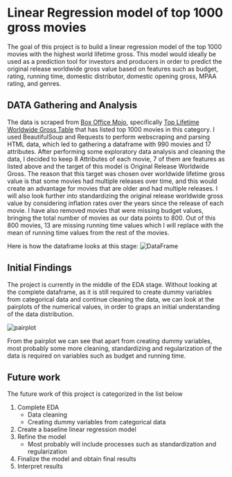 # Linear Regression model of top 1000 gross movies
The goal of this project is to build a linear regression model of the top 1000 movies with the highest world lifetime gross. This model would ideally be used as a prediction tool for investors and producers in order to predict the original release worldwide gross value based on features such as budget, rating, running time, domestic distributor, domestic opening gross, MPAA rating, and genres.

## DATA Gathering and Analysis
The data is scraped from [Box Office Mojo](https://www.boxofficemojo.com), specifically [Top Lifetime Worldwide Gross Table](https://www.boxofficemojo.com/chart/ww_top_lifetime_gross/?area=XWW) that has listed top 1000 movies in this category. I used BeautifulSoup and Requests to perform webscraping and parsing HTML data, which led to gathering a dataframe with 990 movies and 17 attributes. After performing some exploratory data analysis and cleaning the data, I decided to keep 8 Attributes of each movie, 7 of them are features as listed above and the target of this model is Original Release Worldwide Gross. The reason that this target was chosen over worldwide lifetime gross value is that some movies had multiple releases over time, and this would create an advantage for movies that are older and had multiple releases. I will also look further into standardizing the original release worldwide gross value by considering inflation rates over the years since the release of each movie.
I have also removed movies that were missing budget values, bringing the total number of movies as our data points to 800. Out of this 800 movies, 13 are missing running time values which I will replace with the mean of running time values from the rest of the movies. 

Here is how the dataframe looks at this stage:
![DataFrame](https://user-images.githubusercontent.com/47256224/135166959-af6d0a35-4d66-4ebc-8310-16151e9c895e.png)

## Initial Findings
The project is currently in the middle of the EDA stage. Without looking at the complete dataframe, as it is still required to create dummy variables from categorical data and continue cleaning the data, we can look at the pairplots of the numerical values, in order to graps an initial understanding of the data distribution.

![pairplot](https://user-images.githubusercontent.com/47256224/135168116-224633f0-d88c-42f4-b497-fe29cc5f2de2.png)

From the pairplot we can see that apart from creating dummy variables, most probably some more cleaning, standardizing and regularization of the data is required on variables such as budget and running time.


## Future work
The future work of this project is categorized in the list below
1. Complete EDA
      - Data cleaning
      - Creating dummy variables from categorical data
2. Create a baseline linear regression model
3. Refine the model
      - Most probably will include processes such as standardization and regularization
5. Finalize the model and obtain final results
6. Interpret results
